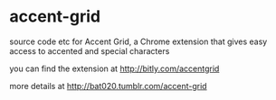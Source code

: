 accent-grid
===========

source code etc for Accent Grid, a Chrome extension that gives easy access to accented and special characters

you can find the extension at http://bitly.com/accentgrid

more details at http://bat020.tumblr.com/accent-grid

